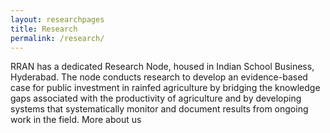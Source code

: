 ```yaml
---
layout: researchpages
title: Research
permalink: /research/
---
```


RRAN has a dedicated Research Node, housed in Indian School Business, Hyderabad. The node conducts research to develop an evidence-based case for public investment in rainfed agriculture by bridging the knowledge gaps associated with the productivity of agriculture and by developing systems that systematically monitor and document results from ongoing work in the field. More about us

